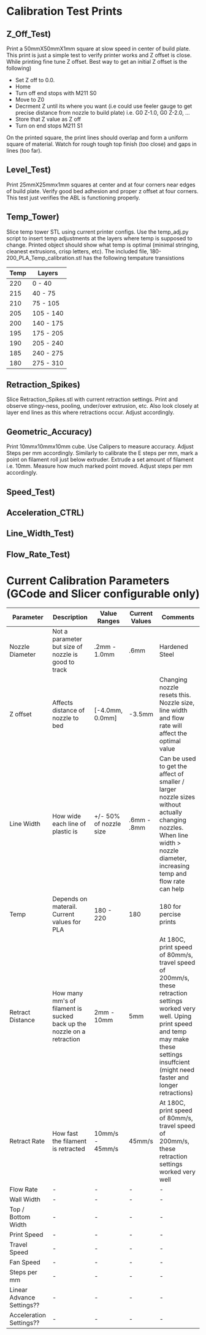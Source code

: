 # Calibration Test Prints
## Z_Off_Test)
Print a 50mmX50mmX1mm square at slow speed in center of build plate. This print is just a simple test to verify printer works and Z offset is close. While printing fine tune Z offset. Best way to get an initial Z offset is the following)
* Set Z off to 0.0.
* Home
* Turn off end stops with M211 S0
* Move to Z0
* Decrment Z until its where you want (i.e could use feeler gauge to get precise distance from nozzle to build plate) i.e. G0 Z-1.0, G0 Z-2.0, ...
* Store that Z value as Z off
* Turn on end stops M211 S1

On the printed square, the print lines should overlap and form a uniform square of material. Watch for rough tough top finish (too close) and gaps in lines (too far).

## Level_Test)
Print 25mmX25mmx1mm squares at center and at four corners near edges of build plate. Verify good bed adhesion and proper z offset at four corners. This test just verifies the ABL is functioning properly.

## Temp_Tower)
Slice temp tower STL using current printer configs. Use the temp_adj.py script to insert temp adjustments at the layers where temp is supposed to change. Printed object should show what temp is optimal (minimal stringing, cleanest extrusions, crisp letters, etc). The included file, 180-200_PLA_Temp_calibration.stl has the following tempature transistions

| Temp | Layers |
| --- | --- |
| 220 | 0 - 40 |
| 215 | 40 - 75 |
| 210 | 75 - 105 |
| 205 | 105 - 140 |
| 200 | 140 - 175 |
| 195 | 175 - 205 |
| 190 | 205 - 240 | 
| 185 | 240 - 275 |
| 180 | 275 - 310 |

##  Retraction_Spikes)
Slice Retraction_Spikes.stl with current retraction settings. Print and observe stingy-ness, pooling, under/over extrusion, etc. Also look closely at layer end lines as this where retractions occur. Adjust accordingly. 

##  Geometric_Accuracy) 
Print 10mmx10mmx10mm cube. Use Calipers to measure accuracy. Adjust Steps per mm accordingly. Similarly to calibrate the E steps per mm, mark a point on filament roll just below extruder. Extrude a set amount of filament i.e. 10mm. Measure how much marked point moved. Adjust steps per mm accordingly.

## Speed_Test) 
## Acceleration_CTRL) 
## Line_Width_Test)
## Flow_Rate_Test) 

# Current Calibration Parameters (GCode and Slicer configurable only)
| Parameter | Description | Value Ranges | Current Values | Comments |
| --- | --- | --- | --- | --- |
| Nozzle Diameter | Not a parameter but size of nozzle is good to track | .2mm - 1.0mm | .6mm | Hardened Steel |
| Z offset | Affects distance of nozzle to bed | [-4.0mm, 0.0mm] | -3.5mm | Changing nozzle resets this. Nozzle size, line width and flow rate will affect the optimal value |
| Line Width | How wide each line of plastic is | +/- 50% of nozzle size | .6mm - .8mm | Can be used to get the affect of smaller / larger nozzle sizes without actually changing nozzles. When line width > nozzle diameter, increasing temp and flow rate can help |
| Temp | Depends on materail. Current values for PLA | 180 - 220 | 180 | 180 for percise prints |
| Retract Distance | How many mm's of filament is sucked back up the nozzle on a retraction | 2mm - 10mm | 5mm | At 180C, print speed of 80mm/s, travel speed of 200mm/s, these retraction settings worked very well. Uping print speed and temp may make these settings insuffcient (might need faster and longer retractions) |
| Retract Rate | How fast the filament is retracted | 10mm/s - 45mm/s | 45mm/s | At 180C, print speed of 80mm/s, travel speed of 200mm/s, these retraction settings worked very well |
| Flow Rate | - | - | - | - |
| Wall Width | - | - | - | - |
| Top / Bottom Width | - | - | - | - |
| Print Speed | - | - | - | - |
| Travel Speed | - | - | - | - |
| Fan Speed | - | - | - | - |
| Steps per mm | - | - | - | - |
| Linear Advance Settings?? | - | - | - | - | 
| Acceleration Settings?? | - | - | - | - |
